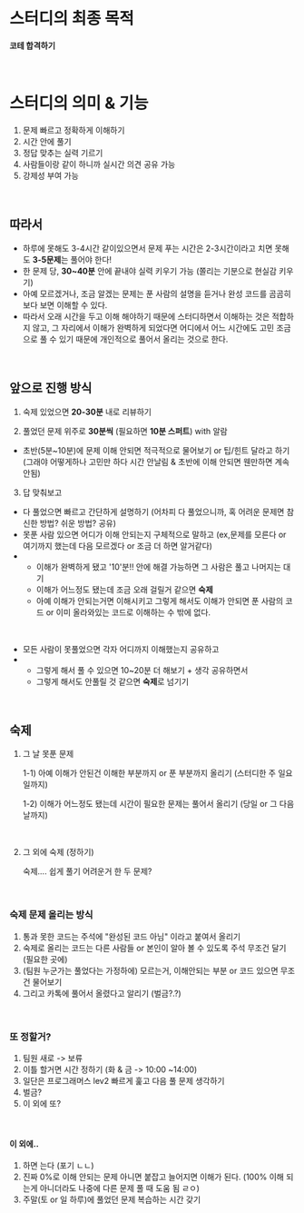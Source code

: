 # 스터디의 최종 목적

**코테 합격하기**

<br>

# 스터디의 의미 & 기능

1. 문제 빠르고 정확하게 이해하기
2. 시간 안에 풀기
3. 정답 맞추는 실력 기르기
4. 사람들이랑 같이 하니까 실시간 의견 공유 가능
5. 강제성 부여 가능

<br>

## 따라서

* 하루에 못해도 3-4시간 같이있으면서 문제 푸는 시간은 2-3시간이라고 치면 못해도 **3-5문제**는 풀어야 한다! 
* 한 문제 당, **30~40분** 안에 끝내야 실력 키우기 가능 (쫄리는 기분으로 현실감 키우기)
* 아예 모르겠거나, 조금 알겠는 문제는 푼 사람의 설명을 듣거나 완성 코드를 곰곰히 보다 보면 이해할 수 있다.
*  따라서 오래 시간을 두고 이해 해야하기 때문에 스터디하면서 이해하는 것은 적합하지 않고, 그 자리에서 이해가 완벽하게 되었다면 어디에서 어느 시간에도 고민 조금으로 풀 수 있기 때문에 개인적으로 풀어서 올리는 것으로 한다.

<br>

## 앞으로 진행 방식

1. 숙제 있었으면 **20-30분** 내로 리뷰하기

   

2. 풀었던 문제 위주로 **30분씩** (필요하면 **10분 스퍼트**) with 알람

  * 초반(5분~10분)에 문제 이해 안되면 적극적으로 물어보기 or 팁/힌트 달라고 하기 (그래야 어떻게하나 고민만 하다 시간 안날림 & 초반에 이해 안되면 웬만하면 계속 안됨)

  

3. 답 맞춰보고

  *  다 풀었으면 빠르고 간단하게 설명하기 (어차피 다 풀었으니까, 혹 어려운 문제면 참신한 방법? 쉬운 방법? 공유)<br>
  * 못푼 사람 있으면 어디가 이해 안되는지 구체적으로 말하고 (ex,문제를 모른다 or 여기까지 했는데 다음 모르겠다 or 조금 더 하면 알거같다)
  * * 이해가 완벽하게 됐고 '10'분!! 안에 해결 가능하면 그 사람은 풀고 나머지는 대기
    *  이해가 어느정도 됐는데 조금 오래 걸릴거 같으면 **숙제**
    * 아예 이해가 안되는거면 이해시키고 그렇게 해서도 이해가 안되면 푼 사람의 코드 or 이미 올라와있는 코드로 이해하는 수 밖에 없다.

  <br>

  * 모든 사람이 못풀었으면 각자 어디까지 이해했는지 공유하고 
  * * 그렇게 해서 풀 수 있으면 10~20분 더 해보기 + 생각 공유하면서
    * 그렇게 해서도 안풀릴 것 같으면 **숙제**로 넘기기

  <br>

## 숙제

1. 그 날 못푼 문제

   1-1) 아예 이해가 안된건 이해한 부분까지 or 푼 부분까지 올리기 (스터디한 주 일요일까지)

   1-2) 이해가 어느정도 됐는데 시간이 필요한 문제는 풀어서 올리기 (당일 or 그 다음날까지)

   <br>

2. 그 외에 숙제 (정하기)

   숙제.... 쉽게 풀기 어려운거 한 두 문제?

<br>

### 숙제 문제 올리는 방식

1. 통과 못한 코드는 주석에 "완성된 코드 아님" 이라고 붙여서 올리기
2. 숙제로 올리는 코드는 다른 사람들 or 본인이 알아 볼 수 있도록 주석 무조건 달기 (필요한 곳에)
3. (팀원 누군가는 풀었다는 가정하에) 모르는거, 이해안되는 부분 or 코드 있으면 무조건 물어보기
4. 그리고 카톡에 풀어서 올렸다고 알리기 (벌금?.?)

<br>

### 또 정할거?

1. 팀원 새로 -> 보류
2. 이틀 할거면 시간 정하기 (화 & 금 -> 10:00 ~14:00)
3. 일단은 프로그래머스 lev2 빠르게 훑고 다음 풀 문제 생각하기
4. 벌금?
5. 이 외에 또?

<br>

#### 이 외에..

1. 하면 는다 (포기 ㄴㄴ)
2. 진짜 0%로 이해 안되는 문제 아니면 붙잡고 늘어지면 이해가 된다. (100% 이해 되는게 아니더라도 나중에 다른 문제 풀 때 도움 됨 ㄹㅇ)
3. 주말(토 or 일 하루)에 풀었던 문제 복습하는 시간 갖기

